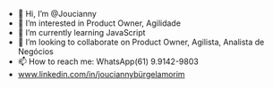 - 👋 Hi, I’m @Joucianny
- 👀 I’m interested in Product Owner, Agilidade
- 🌱 I’m currently learning JavaScript
- 💞️ I’m looking to collaborate on Product Owner, Agilista, Analista de Negócios
- 📫 How to reach me: WhatsApp(61) 9.9142-9803
- www.linkedin.com/in/jouciannybürgelamorim

<!---
Joucianny/Joucianny is a ✨ special ✨ repository because its `README.md` (this file) appears on your GitHub profile.
You can click the Preview link to take a look at your changes.
--->
